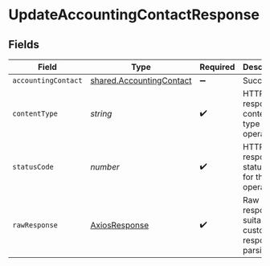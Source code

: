 # UpdateAccountingContactResponse


## Fields

| Field                                                                       | Type                                                                        | Required                                                                    | Description                                                                 |
| --------------------------------------------------------------------------- | --------------------------------------------------------------------------- | --------------------------------------------------------------------------- | --------------------------------------------------------------------------- |
| `accountingContact`                                                         | [shared.AccountingContact](../../../sdk/models/shared/accountingcontact.md) | :heavy_minus_sign:                                                          | Successful                                                                  |
| `contentType`                                                               | *string*                                                                    | :heavy_check_mark:                                                          | HTTP response content type for this operation                               |
| `statusCode`                                                                | *number*                                                                    | :heavy_check_mark:                                                          | HTTP response status code for this operation                                |
| `rawResponse`                                                               | [AxiosResponse](https://axios-http.com/docs/res_schema)                     | :heavy_check_mark:                                                          | Raw HTTP response; suitable for custom response parsing                     |